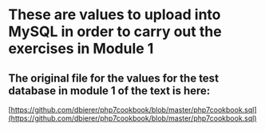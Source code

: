 # These are values to upload into MySQL in order to carry out the exercises in Module 1

## The original file for the values for the test database in module 1 of the text is here:  

[https://github.com/dbierer/php7cookbook/blob/master/php7cookbook.sql](https://github.com/dbierer/php7cookbook/blob/master/php7cookbook.sql)

